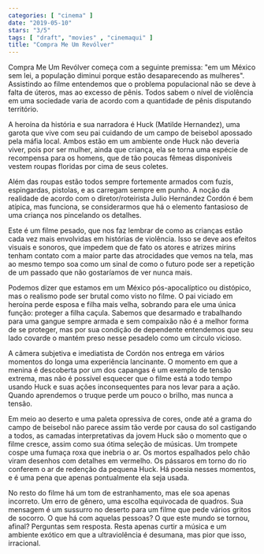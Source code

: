 ```yaml
---
categories: [ "cinema" ]
date: "2019-05-10"
stars: "3/5"
tags: [ "draft", "movies" , "cinemaqui" ]
title: "Compra Me Um Revólver"
---
```

Compra Me Um Revólver começa com a seguinte premissa: "em um
México sem lei, a população diminui porque estão desaparecendo as
mulheres". Assistindo ao filme entendemos que o problema populacional
não se deve à falta de úteros, mas ao excesso de pênis. Todos sabem
o nível de violência em uma sociedade varia de acordo com a quantidade
de pênis disputando território.

A heroína da história e sua narradora é Huck (Matilde Hernandez), uma
garota que vive com seu pai cuidando de um campo de beisebol apossado pela
máfia local. Ambos estão em um ambiente onde Huck não deveria viver,
pois por ser mulher, ainda que criança, ela se torna uma espécie de
recompensa para os homens, que de tão poucas fêmeas disponíveis vestem
roupas floridas por cima de seus coletes.

Além das roupas estão todos sempre fortemente armados com fuzis,
espingardas, pistolas, e as carregam sempre em punho. A noção da
realidade de acordo com o diretor/roteirista Julio Hernández Cordón
é bem atípica, mas funciona, se considerarmos que há o elemento
fantasioso de uma criança nos pincelando os detalhes.

Este é um filme pesado, que nos faz lembrar de como as crianças estão
cada vez mais envolvidas em histórias de violência. Isso se deve aos
efeitos visuais e sonoros, que impedem que de fato os atores e atrizes
mirins tenham contato com a maior parte das atrocidades que vemos na
tela, mas ao mesmo tempo soa como um sinal de como o futuro pode ser a
repetição de um passado que não gostaríamos de ver nunca mais.

Podemos dizer que estamos em um México pós-apocalíptico ou distópico,
mas o realismo pode ser brutal como visto no filme. O pai viciado em
heroína perde esposa e filha mais velha, sobrando para ele uma única
função: proteger a filha caçula. Sabemos que desarmado e trabalhando
para uma gangue sempre armada e sem compaixão não é a melhor forma
de se proteger, mas por sua condição de dependente entendemos que seu
lado covarde o mantém preso nesse pesadelo como um círculo vicioso.

A câmera subjetiva e imediatista de Cordón nos entrega em vários
momentos do longa uma experiência lancinante. O momento em que a menina
é descoberta por um dos capangas é um exemplo de tensão extrema,
mas não é possível esquecer que o filme está a todo tempo usando
Huck e suas ações inconsequentes para nos levar para a ação. Quando
aprendemos o truque perde um pouco o brilho, mas nunca a tensão.

Em meio ao deserto e uma paleta opressiva de cores, onde até a grama do
campo de beisebol não parece assim tão verde por causa do sol castigando
a todos, as camadas interpretativas da jovem Huck são o momento que o
filme cresce, assim como sua ótima seleção de músicas. Um trompete
cospe uma fumaça roxa que inebria o ar. Os mortos espalhados pelo chão
viram desenhos com detalhes em vermelho. Os pássaros em torno do rio
conferem o ar de redenção da pequena Huck. Há poesia nesses momentos,
e é uma pena que apenas pontualmente ela seja usada.

No resto do filme há um tom de estranhamento, mas ele soa apenas
incorreto. Um erro de gênero, uma escolha equivocada de quadros. Sua
mensagem é um sussurro no deserto para um filme que pede vários
gritos de socorro. O que há com aquelas pessoas? O que este mundo se
tornou, afinal? Perguntas sem resposta. Resta apenas curtir a música
e um ambiente exótico em que a ultraviolência é desumana, mas pior
que isso, irracional.
